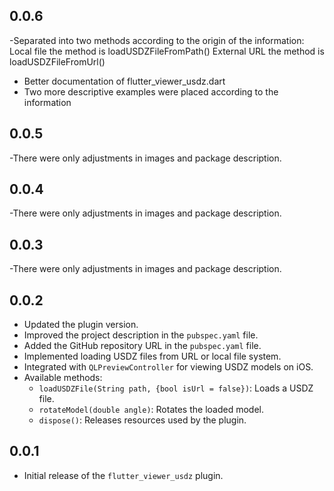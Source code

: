 ## 0.0.6
-Separated into two methods according to the origin of the information:
    Local file the method is loadUSDZFileFromPath()
    External URL the method is loadUSDZFileFromUrl()
- Better documentation of flutter_viewer_usdz.dart
- Two more descriptive examples were placed according to the information

## 0.0.5
-There were only adjustments in images and package description.

## 0.0.4
-There were only adjustments in images and package description.

## 0.0.3
-There were only adjustments in images and package description.

## 0.0.2

- Updated the plugin version.
- Improved the project description in the `pubspec.yaml` file.
- Added the GitHub repository URL in the `pubspec.yaml` file.
- Implemented loading USDZ files from URL or local file system.
- Integrated with `QLPreviewController` for viewing USDZ models on iOS.
- Available methods:
  - `loadUSDZFile(String path, {bool isUrl = false})`: Loads a USDZ file.
  - `rotateModel(double angle)`: Rotates the loaded model.
  - `dispose()`: Releases resources used by the plugin.

## 0.0.1
- Initial release of the `flutter_viewer_usdz` plugin.
